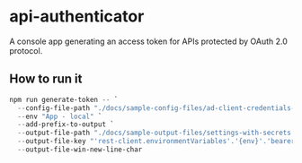 # api-authenticator

A console app generating an access token for APIs protected by OAuth 2.0 protocol.

## How to run it

```powershell
npm run generate-token -- `
  --config-file-path "./docs/sample-config-files/ad-client-credentials-test-config-with-secrets.json" `
  --env "App - local" `
  --add-prefix-to-output `
  --output-file-path "./docs/sample-output-files/settings-with-secrets.json" `
  --output-file-key "'rest-client.environmentVariables'.'{env}'.'bearerToken'" `
  --output-file-win-new-line-char
```
